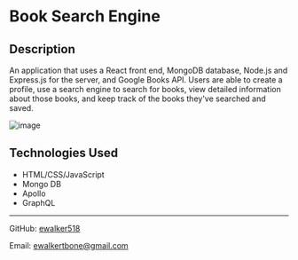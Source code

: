 # Book Search Engine

## Description

An application that uses a React front end, MongoDB database, Node.js and Express.js for the server, and Google Books API. Users are able to create a profile, use a search engine to search for books, view detailed information about those books, and keep track of the books they've searched and saved.

![image](https://user-images.githubusercontent.com/84742628/142783251-319af797-b9d4-456c-b3d8-415504f38f06.png)

## Technologies Used

* HTML/CSS/JavaScript
* Mongo DB
* Apollo
* GraphQL

-----

GitHub: [ewalker518](https://github.com/ewalker518/)

Email: [ewalkertbone@gmail.com](mailto:ewalkertbone@gmail.com)
